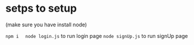 

# setps to setup
(make sure you have install node)

```npm i ```
``` node login.js```
to run login page
``` node signUp.js ```
to run signUp page